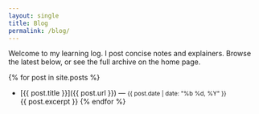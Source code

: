 ```yaml
---
layout: single
title: Blog
permalink: /blog/
---
```


Welcome to my learning log. I post concise notes and explainers. Browse the latest below, or see the full archive on the home page.

{% for post in site.posts %}
- [{{ post.title }}]({{ post.url }}) — <small>{{ post.date | date: "%b %d, %Y" }}</small><br/>
  {{ post.excerpt }}
{% endfor %}
